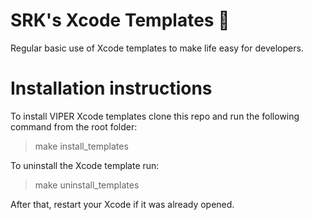 # SRK's Xcode Templates 👾

Regular basic use of Xcode templates to make life easy for developers.


# Installation instructions

To install VIPER Xcode templates clone this repo and run the following command from the root folder:

> make install_templates

To uninstall the Xcode template run:

> make uninstall_templates

After that, restart your Xcode if it was already opened.
